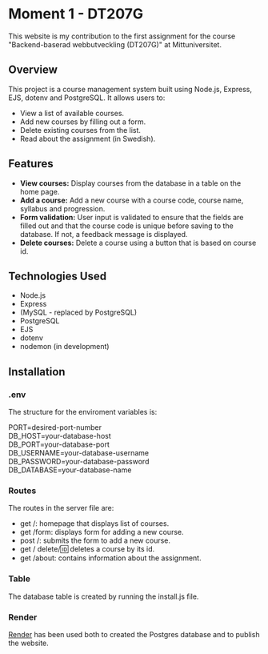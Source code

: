 # Moment 1 - DT207G

This website is my contribution to the first assignment for the course "Backend-baserad webbutveckling (DT207G)" at Mittuniversitet. 

## Overview
This project is a course management system built using Node.js, Express, EJS, dotenv and PostgreSQL. It allows users to: 

* View a list of available courses.
* Add new courses by filling out a form.
* Delete existing courses from the list.
* Read about the assignment (in Swedish). 

## Features 
* **View courses:** Display courses from the database in a table on the home page. 
* **Add a course:** Add a new course with a course code, course name, syllabus and progression.
* **Form validation:** User input is validated to ensure that the fields are filled out 
and that the course code is unique before saving to the database. If not, a feedback message is displayed.
* **Delete courses:** Delete a course using a button that is based on course id. 

## Technologies Used
* Node.js
* Express
* (MySQL - replaced by PostgreSQL)
* PostgreSQL
* EJS
* dotenv
* nodemon (in development)

## Installation

### .env
The structure for the enviroment variables is:

PORT=desired-port-number<br>
DB_HOST=your-database-host<br>
DB_PORT=your-database-port<br>
DB_USERNAME=your-database-username<br>
DB_PASSWORD=your-database-password<br>
DB_DATABASE=your-database-name

### Routes
The routes in the server file are: 

* get /: homepage that displays list of courses. 
* get /form: displays form for adding a new course. 
* post /: submits the form to add a new course.
* get / delete/:id: deletes a course by its id. 
* get /about: contains information about the assignment.

### Table
The database table is created by running the install.js file.

### Render
[Render](https://render.com) has been used both to created the Postgres database and to publish the website. 
